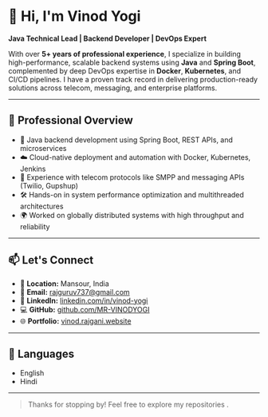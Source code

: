 # 👋 Hi, I'm Vinod Yogi

**Java Technical Lead | Backend Developer | DevOps Expert**

With over **5+ years of professional experience**, I specialize in building high-performance, scalable backend systems using **Java** and **Spring Boot**, complemented by deep DevOps expertise in **Docker**, **Kubernetes**, and CI/CD pipelines. I have a proven track record in delivering production-ready solutions across telecom, messaging, and enterprise platforms.

---

## 🚀 Professional Overview

* 🔧 Java backend development using Spring Boot, REST APIs, and microservices
* ☁️ Cloud-native deployment and automation with Docker, Kubernetes, Jenkins
* 📡 Experience with telecom protocols like SMPP and messaging APIs (Twilio, Gupshup)
* 🛠️ Hands-on in system performance optimization and multithreaded architectures
* 🌍 Worked on globally distributed systems with high throughput and reliability

---

## 📫 Let's Connect

* 📍 **Location:** Mansour, India
* 📧 **Email:** [rajguruv737@gmail.com](mailto:rajguruv737@gmail.com)
* 💼 **LinkedIn:** [linkedin.com/in/vinod-yogi](https://www.linkedin.com/in/vinod-yogi)
* 💻 **GitHub:** [github.com/MR-VINODYOGI](https://github.com/MR-VINODYOGI)
* 🌐 **Portfolio:** [vinod.rajgani.website](https://vinod.rajguru.website)

---

## 🧠 Languages

* English
* Hindi

---

> Thanks for stopping by! Feel free to explore my repositories .
